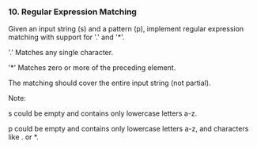 ### 10. Regular Expression Matching

Given an input string (s) and a pattern (p), implement regular expression matching with support for '.' and '*'.


'.' Matches any single character.

'*' Matches zero or more of the preceding element.

The matching should cover the entire input string (not partial).


Note:


s could be empty and contains only lowercase letters a-z.

p could be empty and contains only lowercase letters a-z, and characters like . or *.
